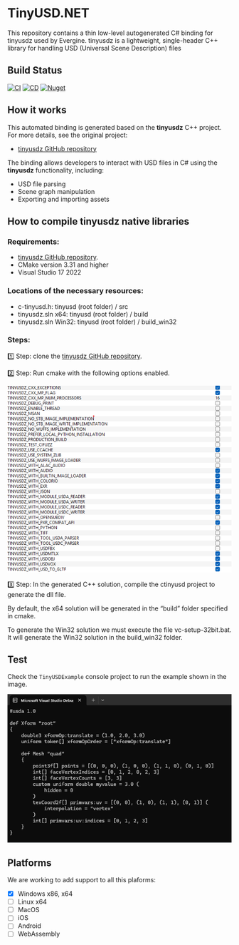 # TinyUSD.NET

This repository contains a thin low-level autogenerated C# binding for tinyusdz used by Evergine.
tinyusdz is a lightweight, single-header C++ library for handling USD (Universal Scene Description) files

## Build Status
[![CI](https://github.com/EvergineTeam/TinyUSD.NET/actions/workflows/CI.yml/badge.svg)](https://github.com/EvergineTeam/TinyUSD.NET/actions/workflows/CI.yml)
[![CD](https://github.com/EvergineTeam/TinyUSD.NET/actions/workflows/CD.yml/badge.svg)](https://github.com/EvergineTeam/TinyUSD.NET/actions/workflows/CD.yml)
[![Nuget](https://img.shields.io/nuget/v/Evergine.Bindings.TinyUSD?logo=nuget)](https://www.nuget.org/packages/Evergine.Bindings.TinyUSD)

## How it works

This automated binding is generated based on the **tinyusdz** C++ project. For more details, see the original project:

- [tinyusdz GitHub repository](https://github.com/lighttransport/tinyusdz)

The binding allows developers to interact with USD files in C# using the **tinyusdz** functionality, including:

- USD file parsing
- Scene graph manipulation
- Exporting and importing assets

## How to compile tinyusdz native libraries
### Requirements:
- [tinyusdz GitHub repository](https://github.com/lighttransport/tinyusdz).
- CMake version 3.31 and higher
- Visual Studio 17 2022

### Locations of the necessary resources:
- c-tinyusd.h: tinyusd (root folder) / src
- tinyusdz.sln x64: tinyusd (root folder) / build
- tinyusdz.sln Win32: tinyusd (root folder) / build_win32

### Steps:
1️⃣ Step: clone the [tinyusdz GitHub repository](https://github.com/lighttransport/tinyusdz).

2️⃣ Step: Run cmake with the following options enabled.

![CMake project configuration](https://github.com/EvergineTeam/TinyUSD.NET/blob/main/readmeCMake.png)

3️⃣ Step: In the generated C++ solution, compile the ctinyusd project to generate the dll file.

By default, the x64 solution will be generated in the “build” folder specified in cmake.

To generate the Win32 solution we must execute the file vc-setup-32bit.bat. It will generate the Win32 solution in the build_win32 folder.

## Test

Check the `TinyUSDExample` console project to run the example shown in the image.

![Output](https://github.com/EvergineTeam/TinyUSD.NET/blob/main/readmeExample.png)


## Platforms
We are working to add support to all this plaforms:

- [x] Windows x86, x64
- [ ] Linux x64
- [ ] MacOS
- [ ] iOS
- [ ] Android
- [ ] WebAssembly

